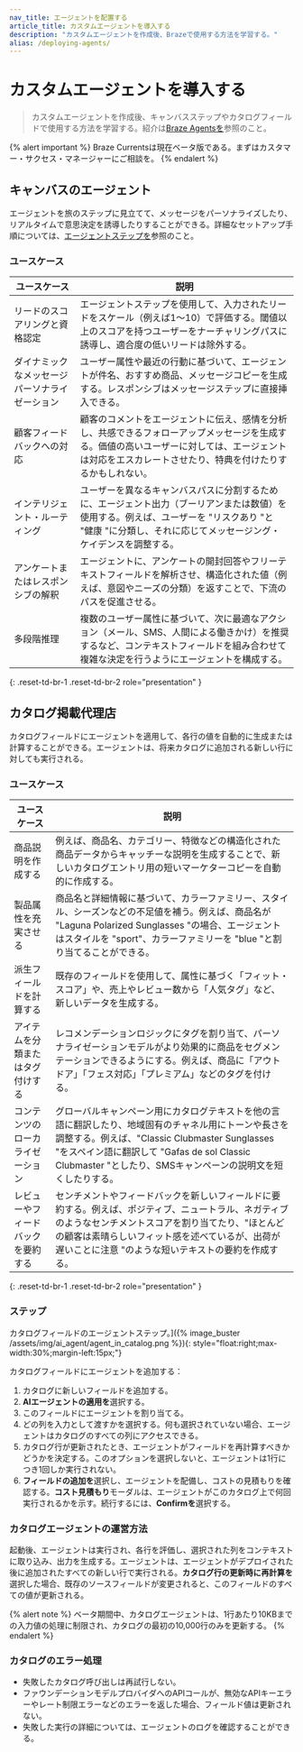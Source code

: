 ```yaml
---
nav_title: エージェントを配置する
article_title: カスタムエージェントを導入する
description: "カスタムエージェントを作成後、Brazeで使用する方法を学習する。"
alias: /deploying-agents/
---
```


# カスタムエージェントを導入する

> カスタムエージェントを作成後、キャンバスステップやカタログフィールドで使用する方法を学習する。紹介は[Braze Agentsを]({{site.baseurl}}/user_guide/brazeai/agents/)参照のこと。 

{% alert important %}
Braze Currentsは現在ベータ版である。まずはカスタマー・サクセス・マネージャーにご相談を。
{% endalert %}  

## キャンバスのエージェント  

エージェントを旅のステップに見立てて、メッセージをパーソナライズしたり、リアルタイムで意思決定を誘導したりすることができる。詳細なセットアップ手順については、[エージェントステップを]({{site.baseurl}}/user_guide/engagement_tools/canvas/canvas_components/agent_step/)参照のこと。

### ユースケース

| ユースケース | 説明 |
| --- | --- |
| リードのスコアリングと資格認定 | エージェントステップを使用して、入力されたリードをスケール（例えば1～10）で評価する。閾値以上のスコアを持つユーザーをナーチャリングパスに誘導し、適合度の低いリードは除外する。 |
| ダイナミックなメッセージパーソナライゼーション | ユーザー属性や最近の行動に基づいて、エージェントが件名、おすすめ商品、メッセージコピーを生成する。レスポンシブはメッセージステップに直接挿入できる。 |
| 顧客フィードバックへの対応 | 顧客のコメントをエージェントに伝え、感情を分析し、共感できるフォローアップメッセージを生成する。価値の高いユーザーに対しては、エージェントは対応をエスカレートさせたり、特典を付けたりするかもしれない。 |
| インテリジェント・ルーティング | ユーザーを異なるキャンバスパスに分割するために、エージェント出力（ブーリアンまたは数値）を使用する。例えば、ユーザーを "リスクあり "と "健康 "に分類し、それに応じてメッセージング・ケイデンスを調整する。 |
| アンケートまたはレスポンシブの解釈 | エージェントに、アンケートの開封回答やフリーテキストフィールドを解析させ、構造化された値（例えば、意図やニーズの分類）を返すことで、下流のパスを促進させる。 |
| 多段階推理 | 複数のユーザー属性に基づいて、次に最適なアクション（メール、SMS、人間による働きかけ）を推奨するなど、コンテキストフィールドを組み合わせて複雑な決定を行うようにエージェントを構成する。 |
{: .reset-td-br-1 .reset-td-br-2 role="presentation" }

## カタログ掲載代理店  

カタログフィールドにエージェントを適用して、各行の値を自動的に生成または計算することができる。エージェントは、将来カタログに追加される新しい行に対しても実行される。 

### ユースケース

| ユースケース | 説明 |
| --- | --- |
| 商品説明を作成する | 例えば、商品名、カテゴリー、特徴などの構造化された商品データからキャッチーな説明を生成することで、新しいカタログエントリ用の短いマーケターコピーを自動的に作成する。 |
| 製品属性を充実させる | 商品名と詳細情報に基づいて、カラーファミリー、スタイル、シーズンなどの不足値を補う。例えば、商品名が "Laguna Polarized Sunglasses "の場合、エージェントはスタイルを "sport"、カラーファミリーを "blue "と割り当てることができる。 |
| 派生フィールドを計算する | 既存のフィールドを使用して、属性に基づく「フィット・スコア」や、売上やレビュー数から「人気タグ」など、新しいデータを生成する。 |
| アイテムを分類またはタグ付けする | レコメンデーションロジックにタグを割り当て、パーソナライゼーションモデルがより効果的に商品をセグメンテーションできるようにする。例えば、商品に「アウトドア」「フェス対応」「プレミアム」などのタグを付ける。 |
| コンテンツのローカライゼーション | グローバルキャンペーン用にカタログテキストを他の言語に翻訳したり、地域固有のチャネル用にトーンや長さを調整する。例えば、"Classic Clubmaster Sunglasses "をスペイン語に翻訳して "Gafas de sol Classic Clubmaster "としたり、SMSキャンペーンの説明文を短くしたりする。 |
| レビューやフィードバックを要約する | センチメントやフィードバックを新しいフィールドに要約する。例えば、ポジティブ、ニュートラル、ネガティブのようなセンチメントスコアを割り当てたり、"ほとんどの顧客は素晴らしいフィット感を述べているが、出荷が遅いことに注意 "のような短いテキストの要約を作成する。 |
{: .reset-td-br-1 .reset-td-br-2 role="presentation" }

### ステップ

カタログフィールドのエージェントステップ。]({% image_buster /assets/img/ai_agent/agent_in_catalog.png %}){: style="float:right;max-width:30%;margin-left:15px;"}

カタログフィールドにエージェントを追加する：

1. カタログに新しいフィールドを追加する。  
2. **AIエージェントの適用を**選択する。
3. このフィールドにエージェントを割り当てる。  
4. どの列を入力として渡すかを選択する。何も選択されていない場合、エージェントはカタログのすべての列にアクセスできる。  
5. カタログ行が更新されたとき、エージェントがフィールドを再計算すべきかどうかを決定する。このオプションを選択しないと、エージェントは1行につき1回しか実行されない。
6. **フィールドの追加を**選択し、エージェントを配備し、コストの見積もりを確認する。**コスト見積もり**モーダルは、エージェントがこのカタログ上で何回実行されるかを示す。続行するには、**Confirmを**選択する。

### カタログエージェントの運営方法  

起動後、エージェントは実行され、各行を評価し、選択された列をコンテキストに取り込み、出力を生成する。エージェントは、エージェントがデプロイされた後に追加されたすべての新しい行で実行される。**カタログ行の更新時に再計算を**選択した場合、既存のソースフィールドが変更されると、このフィールドのすべての値が更新される。  

{% alert note %}
ベータ期間中、カタログエージェントは、1行あたり10KBまでの入力値の処理に制限され、カタログの最初の10,000行のみを更新する。
{% endalert %}

### カタログのエラー処理  

- 失敗したカタログ呼び出しは再試行しない。
- ファウンデーションモデルプロバイダへのAPIコールが、無効なAPIキーエラーやレート制限エラーなどのエラーを返した場合、フィールド値は更新されない。   
- 失敗した実行の詳細については、エージェントのログを確認することができる。  
